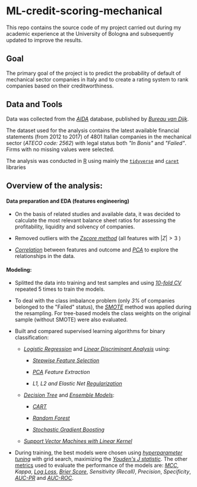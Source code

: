 # ML-credit-scoring-mechanical

This repo contains the source code of my project carried out during my academic experience at the University of Bologna and subsequently updated to improve the results.

## Goal

The primary goal of the project is to predict the probability of default of mechanical sector companies in Italy and to create a rating system to rank companies based on their creditworthiness.

## Data and Tools

Data was collected from the *[AIDA](https://www.bvdinfo.com/it-it/le-nostre-soluzioni/dati/nazionali/aida)* database, published by *[Bureau van Dijk](https://www.bvdinfo.com/en-gb/)*.

The dataset used for the analysis contains the latest available financial statements (from 2012 to 2017) of 4801 Italian companies in the mechanical sector (*ATECO code: 2562*) with legal status both *"In Bonis"* and *"Failed"*. Firms with no missing values were selected.

The analysis was conducted in [R](cran.r-project.org/) using mainly the [`tidyverse`](https://www.tidyverse.org/) and [`caret`](https://topepo.github.io/caret/index.html) libraries
## Overview of the analysis:

#### Data preparation and EDA (features engineering)

- On the basis of related studies and available data, it was decided to calculate the most relevant balance sheet ratios for assessing the profitability, liquidity and solvency of companies.

- Removed outliers with the *[Zscore method](https://en.wikipedia.org/wiki/Standard_score)* (all features with $| Z |> 3$ )

- *[Correlation](https://en.wikipedia.org/wiki/Correlation)* between features and outcome and *[PCA](https://en.wikipedia.org/wiki/Principal_component_analysis)* to explore the relationships in the data.


#### Modeling:

- Splitted the data into training and test samples and using *[10-fold CV](https://en.wikipedia.org/wiki/Cross-validation_(statistics))* repeated 5 times to train the models.

- To deal with the class imbalance problem (only *3%* of companies belonged to the "Failed" status), the *[SMOTE](https://en.wikipedia.org/wiki/Oversampling_and_undersampling_in_data_analysis)* method was applied during the resampling. For tree-based models the class weights on the original sample (without SMOTE) were also evaluated.

- Built and compared supervised learning algorithms for binary classification:

  - *[Logistic Regression](https://en.wikipedia.org/wiki/Logistic_regression)* and *[Linear Discriminant Analysis](https://en.wikipedia.org/wiki/Linear_discriminant_analysis)* using:
  
    - *[Stepwise Feature Selection](https://en.wikipedia.org/wiki/Support-vector_machine)*
    
    - *[PCA](https://en.wikipedia.org/wiki/Principal_component_analysis) Feature Extraction*
    
    - *L1, L2 and Elastic Net [Regularization](https://en.wikipedia.org/wiki/Shrinkage_(statistics))*
    
  - *[Decision Tree](https://en.wikipedia.org/wiki/Principal_component_analysis)* and *[Ensemble Models](https://en.wikipedia.org/wiki/Ensemble_learning)*:
   
    - *[CART](https://en.wikipedia.org/wiki/Decision_tree_learning)*
    
    - *[Random Forest](https://en.wikipedia.org/wiki/Random_forest)*
    
    - *[Stochastic Gradient Boosting](https://en.wikipedia.org/wiki/Gradient_boosting)*
    
  - *[Support Vector Machines with Linear Kernel](https://en.wikipedia.org/wiki/Support-vector_machine)*
 
- During training, the best models were chosen using *[hyperparameter tuning](https://en.wikipedia.org/wiki/Hyperparameter_optimization)* with grid search, maximizing the *[Youden's J statistic](https://en.wikipedia.org/wiki/Youden%27s_J_statistic)*. The other [metrics](https://en.wikipedia.org/wiki/Confusion_matrix) used to evaluate the performance of the models are: *[MCC](https://en.wikipedia.org/wiki/Matthews_correlation_coefficient)*, *Kappa*, *[Log Loss](https://en.wikipedia.org/wiki/Scoring_rule)*, *[Brier Score](https://en.wikipedia.org/wiki/Brier_score)*, *Sensitivity (Recall)*, *Precision*, *Specificity*, *[AUC-PR](http://mlwiki.org/index.php/Precision_and_Recall)* and *[AUC-ROC](https://en.wikipedia.org/wiki/Receiver_operating_characteristic)*.

